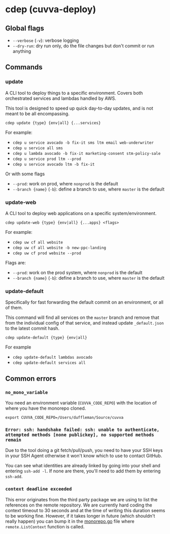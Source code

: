 # cdep (cuvva-deploy)

## Global flags

- `--verbose` (`-v`): verbose logging
- `--dry-run`: dry run only, do the file changes but don't commit or run anything

## Commands

### update

A CLI tool to deploy things to a specific environment. Covers both orchestrated services and lambdas handled by AWS.

This tool is designed to speed up quick day-to-day updates, and is not meant to be all encompassing.

`cdep update {type} {env|all} {...services}`

For example:

- `cdep u service avocado -b fix-it sms ltm email web-underwriter`
- `cdep u service all sms`
- `cdep u lambda avocado -b fix-it marketing-consent stm-policy-sale`
- `cdep u service prod ltm --prod`
- `cdep u service avocado ltm -b fix-it`

Or with some flags

- `--prod`: work on prod, where `nonprod` is the default
- `--branch {name}` (`-b`): define a branch to use, where `master` is the default

### update-web

A CLI tool to deploy web applications on a specific system/environment.

`cdep update-web {type} {env|all} {...apps} <flags>`

For example:

- `cdep uw cf all website`
- `cdep uw cf all website -b new-ppc-landing`
- `cdep uw cf prod website --prod`

Flags are:

- `--prod`: work on the prod system, where `nonprod` is the default
- `--branch {name}` (`-b`): define a branch to use, where `master` is the default

### update-default

Specifically for fast forwarding the default commit on an environment, or all of them.

This command will find all services on the `master` branch and remove that from the individual config of that service, and instead update `_default.json` to the latest commit hash.

`cdep update-default {type} {env|all}`

For example

- `cdep update-default lambdas avocado`
- `cdep update-default services all`

## Common errors

### `no_mono_variable`

You need an environment variable (`CUVVA_CODE_REPO`) with the location of where you have the monorepo cloned.

`export CUVVA_CODE_REPO=/Users/duffleman/Source/cuvva`

### `Error: ssh: handshake failed: ssh: unable to authenticate, attempted methods [none publickey], no supported methods remain`

Due to the tool doing a git fetch/pull/push, you need to have your SSH keys in your SSH Agent otherwise it won't know which to use to contact GitHub.

You can see what identities are already linked by going into your shell and entering `ssh-add -l`. If none are there, you'll need to add them by entering `ssh-add`.

### `context deadline exceeded`

This error originates from the third party package we are using to list the references on the remote repository.
We are currently hard coding the context timeout to 30 seconds and at the time of writing this duration seems to be
working fine. However, if it takes longer in future (which shouldn't really happen) you can bump it in the
[monorepo.go](tools/cdep/git/monorepo.go) file where `remote.ListContext` function is called.

